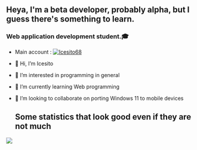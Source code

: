 ## Heya, I'm a beta developer, probably alpha, but I guess there's something to learn.

### Web application development student.🎓

- Main account : 
[<img alt="Icesito68" src="https://images.weserv.nl/?url=https://avatars.githubusercontent.com/u/113939920?v=4&w=45&fit=cover&mask=circle&maxage=7d" />](https://github.com/Icesito68)


- 👋 Hi, I’m Icesito
- 👀 I’m interested in programming in general
- 🌱 I’m currently learning Web programming
- 💞️ I’m looking to collaborate on porting Windows 11 to mobile devices 

  ## Some statistics that look good even if they are not much

<picture>
  <source
    srcset="https://github-readme-stats.vercel.app/api?username=IceForClass&show_icons=true&theme=radical"
    media="(prefers-color-scheme: dark)"
  />
  <source
    srcset="https://github-readme-stats.vercel.app/api?username=IceForClass&show_icons=true"
    media="(prefers-color-scheme: light), (prefers-color-scheme: no-preference)"
  />
  <img src="https://github-readme-stats.vercel.app/api?username=IceForClass&show_icons=true" />
</picture>
